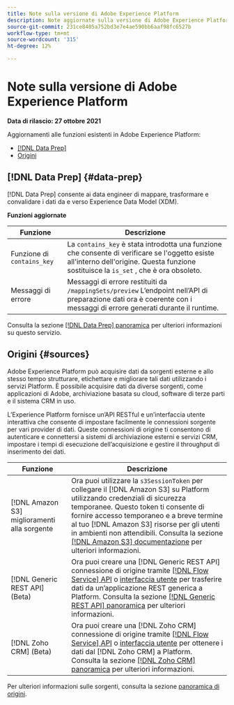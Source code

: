 ```yaml
---
title: Note sulla versione di Adobe Experience Platform
description: Note aggiornate sulla versione di Adobe Experience Platform.
source-git-commit: 231ce8405a752bd3e7e4ae590bb6aaf98fc6527b
workflow-type: tm+mt
source-wordcount: '315'
ht-degree: 12%

---
```


# Note sulla versione di Adobe Experience Platform

**Data di rilascio: 27 ottobre 2021**

Aggiornamenti alle funzioni esistenti in Adobe Experience Platform:

- [[!DNL Data Prep]](#data-prep)
- [Origini](#sources)

## [!DNL Data Prep] {#data-prep}

[!DNL Data Prep] consente ai data engineer di mappare, trasformare e convalidare i dati da e verso Experience Data Model (XDM).

**Funzioni aggiornate**

| Funzione | Descrizione |
| --- | --- |
| Funzione  di `contains_key` | La `contains_key` è stata introdotta una funzione che consente di verificare se l&#39;oggetto esiste all&#39;interno dell&#39;origine. Questa funzione sostituisce la `is_set` , che è ora obsoleto. |
| Messaggi di errore | Messaggi di errore restituiti da `/mappingSets/preview` L’endpoint nell’API di preparazione dati ora è coerente con i messaggi di errore generati durante il runtime. |

Consulta la sezione [[!DNL Data Prep] panoramica](../../data-prep/home.md) per ulteriori informazioni su questo servizio.

## Origini {#sources}

Adobe Experience Platform può acquisire dati da sorgenti esterne e allo stesso tempo strutturare, etichettare e migliorare tali dati utilizzando i servizi Platform. È possibile acquisire dati da diverse sorgenti, come applicazioni di Adobe, archiviazione basata su cloud, software di terze parti e il sistema CRM in uso.

L’Experience Platform fornisce un’API RESTful e un’interfaccia utente interattiva che consente di impostare facilmente le connessioni sorgente per vari provider di dati. Queste connessioni di origine ti consentono di autenticare e connettersi a sistemi di archiviazione esterni e servizi CRM, impostare i tempi di esecuzione dell’acquisizione e gestire il throughput di inserimento dei dati.

| Funzione | Descrizione |
| --- | --- |
| [!DNL Amazon S3] miglioramenti alla sorgente | Ora puoi utilizzare la `s3SessionToken` per collegare il [!DNL Amazon S3] su Platform utilizzando credenziali di sicurezza temporanee. Questo token ti consente di fornire accesso temporaneo e a breve termine al tuo [!DNL Amazon S3] risorse per gli utenti in ambienti non attendibili. Consulta la sezione [[!DNL Amazon S3] documentazione](../../sources/connectors/cloud-storage/s3.md#prerequisites) per ulteriori informazioni. |
| [!DNL Generic REST API] (Beta) | Ora puoi creare una [!DNL Generic REST API] connessione di origine tramite [[!DNL Flow Service] API](../../sources/tutorials/api/create/protocols/generic-rest.md) o [interfaccia utente](../../sources/tutorials/ui/create/protocols/generic-rest.md) per trasferire dati da un’applicazione REST generica a Platform. Consulta la sezione [[!DNL Generic REST API] panoramica](../../sources/connectors/protocols/generic-rest.md) per ulteriori informazioni. |
| [!DNL Zoho CRM] (Beta) | Ora puoi creare una [!DNL Zoho CRM] connessione di origine tramite [[!DNL Flow Service] API](../../sources/tutorials/api/create/crm/zoho.md) o [interfaccia utente](../../sources/tutorials/ui/create/crm/zoho.md) per ottenere i dati dal [!DNL Zoho CRM] a Platform. Consulta la sezione [[!DNL Zoho CRM] panoramica](../../sources/connectors/crm/zoho.md) per ulteriori informazioni. |

Per ulteriori informazioni sulle sorgenti, consulta la sezione [panoramica di origini](../../sources/home.md).
